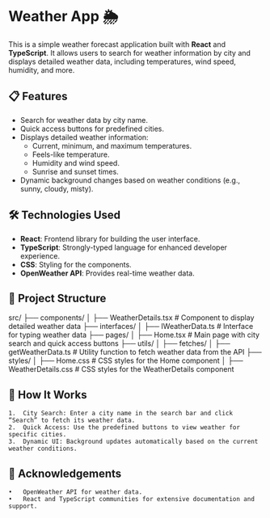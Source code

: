 # Weather App 🌦️

This is a simple weather forecast application built with **React** and **TypeScript**. It allows users to search for weather information by city and displays detailed weather data, including temperatures, wind speed, humidity, and more.

## 📋 Features

- Search for weather data by city name.
- Quick access buttons for predefined cities.
- Displays detailed weather information:
  - Current, minimum, and maximum temperatures.
  - Feels-like temperature.
  - Humidity and wind speed.
  - Sunrise and sunset times.
- Dynamic background changes based on weather conditions (e.g., sunny, cloudy, misty).

## 🛠️ Technologies Used

- **React**: Frontend library for building the user interface.
- **TypeScript**: Strongly-typed language for enhanced developer experience.
- **CSS**: Styling for the components.
- **OpenWeather API**: Provides real-time weather data.

## 📂 Project Structure

src/
├── components/
│ ├── WeatherDetails.tsx # Component to display detailed weather data
├── interfaces/
│ ├── IWeatherData.ts # Interface for typing weather data
├── pages/
│ ├── Home.tsx # Main page with city search and quick access buttons
├── utils/
│ ├── fetches/
│ ├── getWeatherData.ts # Utility function to fetch weather data from the API
├── styles/
│ ├── Home.css # CSS styles for the Home component
│ ├── WeatherDetails.css # CSS styles for the WeatherDetails component

## 🎨 How It Works

    1.	City Search: Enter a city name in the search bar and click “Search” to fetch its weather data.
    2.	Quick Access: Use the predefined buttons to view weather for specific cities.
    3.	Dynamic UI: Background updates automatically based on the current weather conditions.

## 🌟 Acknowledgements

    •	OpenWeather API for weather data.
    •	React and TypeScript communities for extensive documentation and support.
